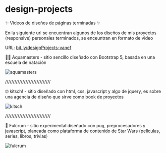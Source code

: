 # design-projects
✨ Videos de diseños de páginas terminadas ✨

En la siguiente url se encuentran algunos de los diseños de mis proyectos (responsive) personales terminados, se enceuntran en formato de video

URL: <a href="https://bit.ly/designProjects-vanef" target="_blank">bit.ly/designProjects-vanef</a>

🏊‍♂️ Aquamasters - sitio sencillo diseñado con Bootstrap 5, basada en una escuela de natación<br>

![aquamasters](https://user-images.githubusercontent.com/86083181/196086542-c0385a0b-358e-4523-a684-6cbb3c8ef9d6.png)


/////////////////////////////

🤓 kitsch! - sitio diseñado con html, css, javascript y algo de jquery, es sobre una agencia de diseño que sirve como book de proyectos<br>

![kitsch](https://user-images.githubusercontent.com/86083181/196086722-1772482f-39ce-44c2-9932-348dbfa86580.png)


/////////////////////////////

🌌 Fulcrum - sitio experimental diseñado con pug, preprocesadores y javascript, planeada como plataforma de contenido de Star Wars (películas, series, libros, trivias)

![fulcrum](https://user-images.githubusercontent.com/86083181/196086739-0be232d3-c4e5-4a63-8039-fc28ac954446.png)
